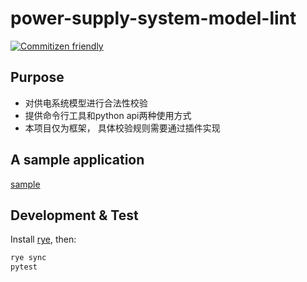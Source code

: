 # power-supply-system-model-lint

[![Commitizen friendly](https://img.shields.io/badge/commitizen-friendly-brightgreen.svg)](http://commitizen.github.io/cz-cli/)

## Purpose

* 对供电系统模型进行合法性校验
* 提供命令行工具和python api两种使用方式
* 本项目仅为框架， 具体校验规则需要通过插件实现

## A sample application

[sample](./tests/test_linter.py)

## Development & Test

Install [rye](https://rye-up.com/guide/installation/), then:

```bash
rye sync
pytest
```
